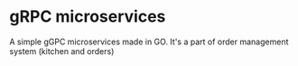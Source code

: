 # gRPC microservices

A simple gGPC microservices made in GO. It's a part of order management system (kitchen and orders)